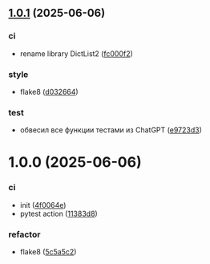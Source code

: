 ## [1.0.1](https://github.com/strukovsv/dictlist2/compare/v1.0.0...v1.0.1) (2025-06-06)


### ci

* rename library DictList2 ([fc000f2](https://github.com/strukovsv/dictlist2/commit/fc000f24f2d916117df7d5f1806f5753270a8cab))

### style

* flake8 ([d032664](https://github.com/strukovsv/dictlist2/commit/d032664f2bd170df683bc2bfe629a48a5d034baf))

### test

* обвесил все функции тестами из ChatGPT ([e9723d3](https://github.com/strukovsv/dictlist2/commit/e9723d317e598e75f4ad67c94781751cddb29b39))

# 1.0.0 (2025-06-06)


### ci

* init ([4f0064e](https://github.com/strukovsv/dictlist/commit/4f0064e9e7ed63e7f8e5fafc75688626d9b03484))
* pytest action ([11383d8](https://github.com/strukovsv/dictlist/commit/11383d8cbe488cf08c4c05aa8ef0212f526c92f2))

### refactor

* flake8 ([5c5a5c2](https://github.com/strukovsv/dictlist/commit/5c5a5c2065d08998ace87fcc2a54eca6e7e2c42e))
